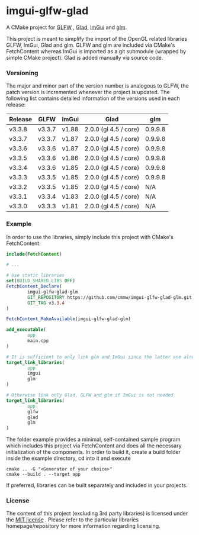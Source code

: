 # imgui-glfw-glad

A CMake project for [GLFW](https://github.com/glfw/glfw)
, [Glad](https://gen.glad.sh/), [ImGui](https://github.com/ocornut/imgui) and
[glm](https://github.com/g-truc/glm).

This project is meant to simplify the import of the OpenGL related libraries
GLFW, ImGui, Glad and glm. GLFW and glm are included via CMake's FetchContent
whereas ImGui is imported as a git submodule (wrapped by simple CMake project).
Glad is added manually via source code.

### Versioning

The major and minor part of the version number is analogous to GLFW, the patch
version is incremented whenever the project is updated. The following list
contains detailed information of the versions used in each release:

| Release | GLFW   | ImGui | Glad                  | glm     |
|---------|--------|-------|-----------------------|---------|
| v3.3.8  | v3.3.7 | v1.88 | 2.0.0 (gl 4.5 / core) | 0.9.9.8 |
| v3.3.7  | v3.3.7 | v1.87 | 2.0.0 (gl 4.5 / core) | 0.9.9.8 |
| v3.3.6  | v3.3.6 | v1.87 | 2.0.0 (gl 4.5 / core) | 0.9.9.8 |
| v3.3.5  | v3.3.6 | v1.86 | 2.0.0 (gl 4.5 / core) | 0.9.9.8 |
| v3.3.4  | v3.3.6 | v1.85 | 2.0.0 (gl 4.5 / core) | 0.9.9.8 |
| v3.3.3  | v3.3.5 | v1.85 | 2.0.0 (gl 4.5 / core) | 0.9.9.8 |
| v3.3.2  | v3.3.5 | v1.85 | 2.0.0 (gl 4.5 / core) | N/A     |
| v3.3.1  | v3.3.4 | v1.83 | 2.0.0 (gl 4.5 / core) | N/A     |
| v3.3.0  | v3.3.3 | v1.81 | 2.0.0 (gl 4.5 / core) | N/A     |

### Example

In order to use the libraries, simply include this project with CMake's
FetchContent:

```cmake
include(FetchContent)

# ...

# Use static libraries
set(BUILD_SHARED_LIBS OFF)
FetchContent_Declare(
        imgui-glfw-glad-glm
        GIT_REPOSITORY https://github.com/cmmw/imgui-glfw-glad-glm.git
        GIT_TAG v3.3.4
)

FetchContent_MakeAvailable(imgui-glfw-glad-glm)

add_executable(
        app
        main.cpp
)

# It is sufficient to only link glm and ImGui since the latter one already contains Glad and GLFW
target_link_libraries(
        app
        imgui
        glm
)

# Otherwise link only Glad, GLFW and glm if ImGui is not needed
target_link_libraries(
        app
        glfw
        glad
        glm
)

```

The folder example provides a minimal, self-contained sample program which
includes this project via FetchContent and does all the necessary initialization
of the components. In order to build it, create a build folder inside the
example directory, cd into it and execute

```shell
cmake .. -G "<Generator of your choice>"
cmake --build . --target app
```

If preferred, libraries can be built separately and included in your projects.

### License

The content of this project (excluding 3rd party libraries) is licensed under
the [MIT license](https://github.com/cmmw/imgui-glfw-glad/blob/master/LICENSE.md)
. Please refer to the particular libraries homepage/repository for more
information regarding licensing.
